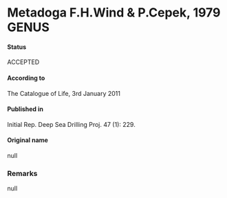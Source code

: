 Metadoga F.H.Wind & P.Cepek, 1979 GENUS
=======

#### Status
ACCEPTED

#### According to
The Catalogue of Life, 3rd January 2011

#### Published in
Initial Rep. Deep Sea Drilling Proj. 47 (1): 229.

#### Original name
null

### Remarks
null